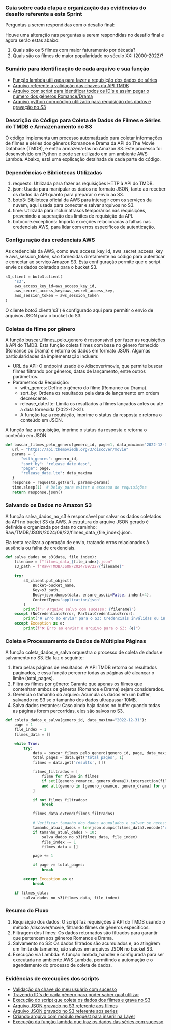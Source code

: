 ### Guia sobre cada etapa e organização das evidências do desafio referente a esta Sprint

Perguntas a serem respondidas com o desafio final:

Houve uma alteração nas perguntas a serem respondidas no desafio final e agora serão estas abaixo:

1. Quais são os 5 filmes com maior faturamento por década?
2. Quais são os filmes de maior popularidade no século XXI (2000-2022)?

### Sumário para identificação de cada arquivo e sua função
- [Função lambda utilizada para fazer a requisição dos dados de séries](./lambda_function.py)
- [Arquivo referente a validação das chaves da API TMDB](./script_autenticacao_tmdb.py)
- [Arquivo com script para identificar todos os ID's e assim pegar o número dos gêneros Romance/Drama](./scritp_genero_id.py)
- [Arquivo python com código utilizado para requisição dos dados e gravação no S3](./script_lambda_tmdb.py)



### Descrição do Código para Coleta de Dados de Filmes e Séries do TMDB e Armazenamento no S3

O código implementa um processo automatizado para coletar informações de filmes e séries dos gêneros Romance e Drama da API do The Movie Database (TMDB), e então armazená-las no Amazon S3. Este processo foi desenvolvido em Python e pode ser utilizado em um ambiente AWS Lambda. Abaixo, está uma explicação detalhada de cada parte do código.

### Dependências e Bibliotecas Utilizadas

1. requests: Utilizada para fazer as requisições HTTP à API do TMDB.
2. json: Usada para manipular os dados no formato JSON, tanto ao receber os dados da API quanto para preparar o envio ao S3.
3. boto3: Biblioteca oficial da AWS para interagir com os serviços da nuvem, aqui usada para conectar e salvar arquivos no S3.
4. time: Utilizada para incluir atrasos temporários nas requisições, prevenindo a superação dos limites de requisição da API.
5. botocore.exceptions: Importa exceções relacionadas a falhas nas credenciais AWS, para lidar com erros específicos de autenticação.


### Configuração das credenciais AWS

As credenciais da AWS, como aws_access_key_id, aws_secret_access_key e aws_session_token, são fornecidas diretamente no código para autenticar e conectar ao serviço Amazon S3. Esta configuração permite que o script envie os dados coletados para o bucket S3.

```python
s3_client = boto3.client(
    's3',
    aws_access_key_id=aws_access_key_id,
    aws_secret_access_key=aws_secret_access_key,
    aws_session_token = aws_session_token
)
```
O cliente boto3.client('s3') é configurado aqui para permitir o envio de arquivos JSON para o bucket do S3.

### Coletas de filme por gênero

A função buscar_filmes_pelo_genero é responsável por fazer as requisições à API do TMDB. Esta função coleta filmes com base no gênero fornecido (Romance ou Drama) e retorna os dados em formato JSON. Algumas particularidades da implementação incluem:

- URL da API: O endpoint usado é o /discover/movie, que permite buscar filmes filtrando por gêneros, datas de lançamento, entre outros parâmetros.
- Parâmetros da Requisição:
    - with_genres: Define o gênero do filme (Romance ou Drama).
    - sort_by: Ordena os resultados pela data de lançamento em ordem decrescente.
    - release_date.lte: Limita os resultados a filmes lançados antes ou até a data fornecida (2022-12-31).
    - A função faz a requisição, imprime o status da resposta e retorna o conteúdo em JSON.

 A função faz a requisição, imprime o status da resposta e retorna o conteúdo em JSON

 ```python
 def buscar_filmes_pelo_genero(genero_id, page=1, data_maxima="2022-12-31"):
    url = "https://api.themoviedb.org/3/discover/movie"
    params = {
        "with_genres": genero_id,
        "sort_by": "release_date.desc",
        "page": page,
        "release_date.lte": data_maxima
    }
    response = requests.get(url, params=params)
    time.sleep(1)  # Delay para evitar o excesso de requisições
    return response.json()

 ```

 ### Salvando os Dados no Amazon S3
A função salva_dados_no_s3 é responsável por salvar os dados coletados da API no bucket S3 da AWS. A estrutura do arquivo JSON gerado é definida e organizada por data no caminho: Raw/TMDB/JSON/2024/09/22/filmes_data_{file_index}.json.

Ela tenta realizar a operação de envio, tratando erros relacionados à ausência ou falha de credenciais.

```python
def salva_dados_no_s3(data, file_index):
    filename = f"filmes_data_{file_index}.json"
    s3_path = f"Raw/TMDB/JSON/2024/09/22/{filename}"
    
    try:
        s3_client.put_object(
            Bucket=bucket_name,
            Key=s3_path,
            Body=json.dumps(data, ensure_ascii=False, indent=4),
            ContentType='application/json'
        )
        print(f"✅ Arquivo salvo com sucesso: {filename}")
    except (NoCredentialsError, PartialCredentialsError):
        print("❌ Erro ao enviar para o S3: Credenciais inválidas ou incompletas.")
    except Exception as e:
        print(f"❌ Erro ao enviar o arquivo para o S3: {e}")

```
### Coleta e Processamento de Dados de Múltiplas Páginas
A função coleta_dados_e_salva orquestra o processo de coleta de dados e salvamento no S3. Ela faz o seguinte:

1. Itera pelas páginas de resultados: A API TMDB retorna os resultados paginados, e essa função percorre todas as páginas até alcançar o limite (total_pages).
2. Filtra os filmes por gênero: Garante que apenas os filmes que contenham ambos os gêneros (Romance e Drama) sejam considerados.
3. Gerencia o tamanho do arquivo: Acumula os dados em um buffer, salvando no S3 se o tamanho dos dados ultrapassar 10MB.
4. Salva dados restantes: Caso ainda haja dados no buffer quando todas as páginas forem percorridas, eles são salvos no S3.

```python
def coleta_dados_e_salva(genero_id, data_maxima="2022-12-31"):
    page = 1
    file_index = 1
    filmes_data = []

    while True:
        try:
            data = buscar_filmes_pelo_genero(genero_id, page, data_maxima)
            total_pages = data.get('total_pages', 1)
            filmes = data.get('results', [])

            filmes_filtrados = [
                filme for filme in filmes
                if set([genero_romance, genero_drama]).intersection(filme.get('genre_ids', []))
                and all(genero in [genero_romance, genero_drama] for genero in filme.get('genre_ids', []))
            ]

            if not filmes_filtrados:
                break

            filmes_data.extend(filmes_filtrados)

            # Verificar tamanho dos dados acumulados e salvar se necessário
            tamanho_atual_dados = len(json.dumps(filmes_data).encode('utf-8')) / (1024 * 1024)
            if tamanho_atual_dados > 10:
                salva_dados_no_s3(filmes_data, file_index)
                file_index += 1
                filmes_data = []

            page += 1

            if page >= total_pages:
                break

        except Exception as e:
            break

    if filmes_data:
        salva_dados_no_s3(filmes_data, file_index)
```

### Resumo do Fluxo
1. Requisição dos dados: O script faz requisições à API do TMDB usando o método /discover/movie, filtrando filmes de gêneros específicos.
2. Filtragem dos filmes: Os dados retornados são filtrados para garantir que pertencem aos gêneros Romance e Drama.
3. Salvamento no S3: Os dados filtrados são acumulados e, ao atingirem um limite de tamanho, são salvos em arquivos JSON no bucket S3.
4. Execução via Lambda: A função lambda_handler é configurada para ser executada no ambiente AWS Lambda, permitindo a automação e o agendamento do processo de coleta de dados.

### Evidências de execuções dos scripts

- [Validação da chave do meu usuário com sucesso](../Desafio/Evidencias/sucesso%20na%20validação%20da%20API.png)
- [Trazendo ID's de cada gênero para poder saber qual utilizar](../Desafio/Evidencias/script%20para%20consulta%20dos%20gêneros.png)
- [Execução do script que coleta os dados dos filmes e grava no S3](../Desafio/Evidencias/coleta%20concluída%20TMDB.png)
- [Arquivo JSON gravado no S3 referente aos filmes](../Desafio/Evidencias/arquivo%20da%20requisição%20TMDB%20salvo%20no%20bucket.png)
- [Arquivo JSON gravado no S3 referente aos series](../Desafio/Evidencias/arquivo%20JSON%20series%20S3.png)
- [Criando arquivo com módulo request para inserir na Layer](../Desafio/Evidencias/criando%20pasta%20com%20módulo%20request%20para%20layer.png)
- [Execução da função lambda que traz os dados das séries com sucesso](../Desafio/Evidencias/execução%20concluida%20lambda-series.png)